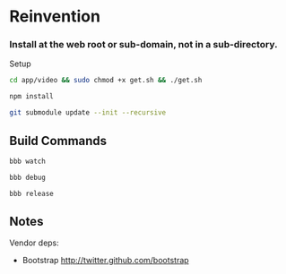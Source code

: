 # Reinvention

### Install at the web root or sub-domain, not in a sub-directory.



Setup
```bash
cd app/video && sudo chmod +x get.sh && ./get.sh
```

```bash
npm install
```

```bash
git submodule update --init --recursive
```

## Build Commands

```bash
bbb watch
```

```bash
bbb debug
```

```bash
bbb release
```


## Notes

Vendor deps:

- Bootstrap http://twitter.github.com/bootstrap
